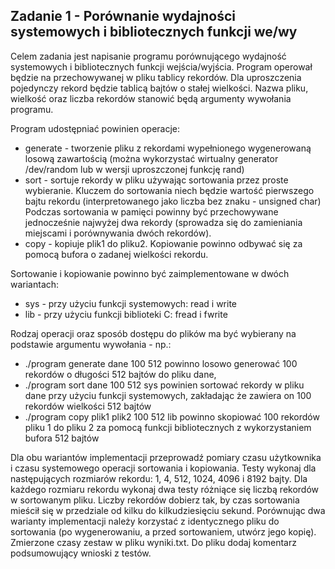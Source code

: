 ## Zadanie 1 - Porównanie wydajności systemowych i bibliotecznych funkcji we/wy
Celem zadania jest napisanie programu porównującego wydajność systemowych i bibliotecznych funkcji wejścia/wyjścia. 
Program operował będzie na przechowywanej w pliku tablicy rekordów. Dla uproszczenia pojedynczy rekord będzie tablicą bajtów o stałej wielkości. 
Nazwa pliku, wielkość oraz liczba rekordów stanowić będą argumenty wywołania programu.

Program udostępniać powinien operacje:
* generate - tworzenie pliku z rekordami wypełnionego wygenerowaną losową zawartością (można wykorzystać wirtualny generator /dev/random lub w wersji uproszczonej funkcję rand)
* sort - sortuje rekordy w pliku używając sortowania przez proste wybieranie. Kluczem do sortowania niech będzie wartość pierwszego bajtu rekordu (interpretowanego jako liczba bez znaku - unsigned char) Podczas sortowania w pamięci powinny być przechowywane jednocześnie najwyżej dwa rekordy (sprowadza się do zamieniania miejscami i porównywania dwóch rekordów).
* copy - kopiuje plik1 do pliku2. Kopiowanie powinno odbywać się za pomocą bufora o zadanej wielkości rekordu.
    
Sortowanie i kopiowanie powinno być zaimplementowane w dwóch wariantach:
* sys - przy użyciu funkcji systemowych: read i write
* lib - przy użyciu funkcji biblioteki C: fread i fwrite
    
Rodzaj operacji oraz sposób dostępu do plików ma być wybierany na podstawie argumentu wywołania - np.:
* ./program generate dane 100 512 powinno losowo generować 100 rekordów o długości 512 bajtów
do pliku dane,
* ./program sort dane 100 512 sys powinien sortować rekordy w pliku dane przy użyciu funkcji systemowych, 
zakładając że zawiera on 100 rekordów wielkości 512 bajtów
* ./program copy plik1 plik2 100 512 lib powinno skopiować 100 rekordów pliku 1 do pliku 2 za pomocą funkcji 
bibliotecznych z wykorzystaniem bufora 512 bajtów

Dla obu wariantów implementacji przeprowadź pomiary czasu użytkownika i czasu systemowego operacji sortowania i kopiowania.
Testy wykonaj dla następujących rozmiarów rekordu: 1, 4, 512, 1024, 4096 i 8192 bajty. 
Dla każdego rozmiaru rekordu wykonaj dwa testy różniące się liczbą rekordów w sortowanym pliku. 
Liczby rekordów dobierz tak, by czas sortowania mieścił się w przedziale od kilku do kilkudziesięciu sekund. 
Porównując dwa warianty implementacji należy korzystać z identycznego pliku do sortowania (po wygenerowaniu, a przed sortowaniem, utwórz jego kopię). 
Zmierzone czasy zestaw w pliku wyniki.txt. Do pliku dodaj komentarz podsumowujący wnioski z testów.
